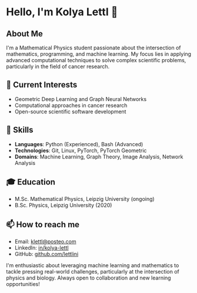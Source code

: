 # Hello, I'm Kolya Lettl 👋

## About Me
I'm a Mathematical Physics student passionate about the intersection of mathematics, programming, and machine learning. My focus lies in applying advanced computational techniques to solve complex scientific problems, particularly in the field of cancer research.

## 🔭 Current Interests
- Geometric Deep Learning and Graph Neural Networks
- Computational approaches in cancer research
- Open-source scientific software development

## 🌱 Skills
- **Languages**: Python (Experienced), Bash (Advanced)
- **Technologies**: Git, Linux, PyTorch, PyTorch Geometric
- **Domains**: Machine Learning, Graph Theory, Image Analysis, Network Analysis

## 🎓 Education
- M.Sc. Mathematical Physics, Leipzig University (ongoing)
- B.Sc. Physics, Leipzig University (2020)

## 📫 How to reach me
- Email: [klettl@posteo.com](mailto:klettl@posteo.com)
- LinkedIn: [in/kolya-lettl](https://linkedin.com/in/kolya-lettl)
- GitHub: [github.com/lettlini](https://github.com/lettlini)

I'm enthusiastic about leveraging machine learning and mathematics to tackle pressing real-world challenges, particularly at the intersection of physics and biology. Always open to collaboration and new learning opportunities!
